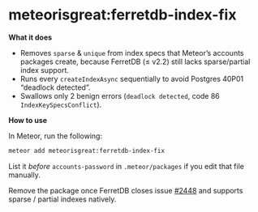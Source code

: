 meteorisgreat:ferretdb-index-fix
==================

**What it does**

- Removes `sparse` & `unique` from index specs that Meteor’s accounts packages create, because FerretDB (≤ v2.2) still lacks sparse/partial index support.
- Runs every `createIndexAsync` sequentially to avoid Postgres 40P01 “deadlock detected”.
- Swallows only 2 benign errors (`deadlock detected`, code 86 `IndexKeySpecsConflict`).


**How to use**

In Meteor, run the following: 
```sh
meteor add meteorisgreat:ferretdb-index-fix
```

List it *before* `accounts-password` in `.meteor/packages` if you edit that file manually.

Remove the package once FerretDB closes issue [#2448](https://github.com/FerretDB/FerretDB/issues/2448) and supports sparse / partial indexes natively.

